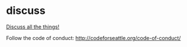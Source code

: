 # discuss

[Discuss all the things!](https://github.com/codeforseattle/discuss/issues)

Follow the code of conduct: http://codeforseattle.org/code-of-conduct/
